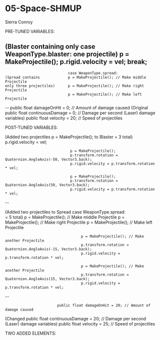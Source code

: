 # 05-Space-SHMUP
 
Sierra Conroy

PRE-TUNED VARIABLES: 
                 
   (Blaster containing only     case WeaponType.blaster:
    one projectile)             p = MakeProjectile();
                                p.rigid.velocity = vel;
                                break;
--
                                 case WeaponType.spread:     
    (Spread contains             p = MakeProjectile(); // Make middle Projectile
    only three projectiles)      p = MakeProjectile(); // Make right Projectile
                                 p = MakeProjectile(); // Make left Projectile
                     
--
                            public float damageOnHit = 0; // Amount of damage caused
   (Original                public float continuousDamage = 0; // Damage per second (Laser)
    damage variables)       public float velocity = 20; // Speed of projectiles                     
                     


POST-TUNED VARIABLES:
         
   (Added two projectiles         p = MakeProjectile();
   to Blaster = 3 total)          p.rigid.velocity = vel;

                                  p = MakeProjectile();
                                  p.transform.rotation = Quaternion.AngleAxis(-50, Vector3.back);
                                  p.rigid.velocity = p.transform.rotation * vel;

                                  p = MakeProjectile();
                                  p.transform.rotation = Quaternion.AngleAxis(50, Vector3.back);
                                  p.rigid.velocity = p.transform.rotation * vel;

--

 (Added two projectiles to Spread      case WeaponType.spread:     
        = 5 total)                     p = MakeProjectile(); // Make middle Projectile
                                       p = MakeProjectile(); // Make right Projectile
                                       p = MakeProjectile(); // Make left Projectile
   
                                       p = MakeProjectile(); // Make another Projectile
                                       p.transform.rotation = Quaternion.AngleAxis(-15, Vector3.back);
                                       p.rigid.velocity = p.transform.rotation * vel;

                                       p = MakeProjectile(); // Make another Projectile
                                       p.transform.rotation = Quaternion.AngleAxis(15, Vector3.back);
                                       p.rigid.velocity = p.transform.rotation * vel;
--

                            public float damageOnHit = 20; // Amount of damage caused
   (Changed                 public float continuousDamage = 20; // Damage per second (Laser)
    damage variables)       public float velocity = 25; // Speed of projectiles   
 

TWO ADDED ELEMENTS:


         
   